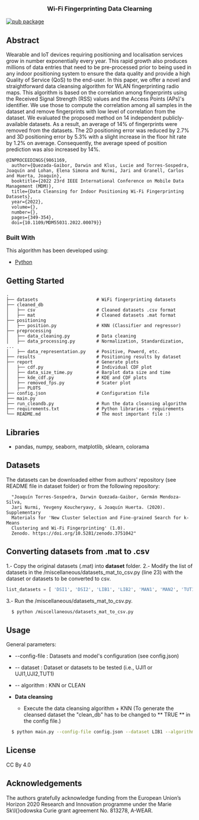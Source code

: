 <br />
<p align="center"> 
  <h3 align="center">Wi-Fi Fingerprinting Data Clearning</h3>
</p>

[![pub package](https://img.shields.io/badge/license-CC%20By%204.0-green)]()

<!-- ABOUT THE PROJECT -->
## Abstract

Wearable and IoT devices requiring positioning and localisation services grow in number exponentially every year. This rapid growth also produces millions of data entries that need to be pre-processed prior to being used in any indoor positioning system to ensure the data quality and provide a high Quality of Service (QoS) to the end-user. In this paper, we offer a novel and straightforward data cleansing algorithm for WLAN fingerprinting radio maps. This algorithm is based on the correlation among fingerprints using the Received Signal Strength (RSS) values and the Access Points (APs)'s identifier. We use those to compute the correlation among all samples in the dataset and remove fingerprints with low level of correlation from the dataset. We evaluated the proposed method on 14 independent publicly-available datasets. As a result, an average of 14% of fingerprints were removed from the datasets. The 2D positioning error was reduced by 2.7% and 3D positioning error by 5.3% with a slight increase in the floor hit rate by 1.2% on average. Consequently, the average speed of position prediction was also increased by 14%.


```
@INPROCEEDINGS{9861169,
  author={Quezada-Gaibor, Darwin and Klus, Lucie and Torres-Sospedra, Joaquín and Lohan, Elena Simona and Nurmi, Jari and Granell, Carlos and Huerta, Joaquín},
  booktitle={2022 23rd IEEE International Conference on Mobile Data Management (MDM)}, 
  title={Data Cleansing for Indoor Positioning Wi-Fi Fingerprinting Datasets}, 
  year={2022},
  volume={},
  number={},
  pages={349-354},
  doi={10.1109/MDM55031.2022.00079}}
```


### Built With

This algorithm has been developed using:
* [Python](https://www.python.org/)


<!-- structure -->
## Getting Started

    .
    ├── datasets                      # WiFi fingerprinting datasets
    ├── cleaned_db                    
    │   ├── csv                       # Cleaned datasets .csv format
    │   ├── mat                       # Cleaned datasets .mat format
    ├── positioning
    │   ├── position.py               # KNN (Classifier and regressor)
    ├── preprocessing
    │   ├── data_cleaning.py          # Data cleaning
    │   ├── data_processing.py        # Normalization, Standardization, ...
    │   ├── data_representation.py    # Positive, Powerd, etc.
    ├── results                       # Positioning results by dataset
    ├── report                        # Generate plots
    │   ├── cdf.py                    # Individual CDF plot
    │   ├── data_size_time.py         # Barplot data size and time
    │   ├── kde_cdf.py                # KDE and CDF plots
    │   ├── removed_fps.py            # Scater plot
    │   ├── PLOTS  
    ├── config.json                   # Configuration file
    ├── main.py                       
    ├── run_cleandb.py                # Run the data cleansing algorithm
    ├── requirements.txt              # Python libraries - requirements
    └── README.md                     # The most important file :)

## Libraries
* pandas, numpy, seaborn, matplotlib, sklearn, colorama

## Datasets 
The datasets can be downloaded either from authors' repository (see README file in dataset folder) or from the following repository:

      "Joaquín Torres-Sospedra, Darwin Quezada-Gaibor, Germán Mendoza-Silva,
      Jari Nurmi, Yevgeny Koucheryavy, & Joaquín Huerta. (2020). Supplementary
      Materials for 'New Cluster Selection and Fine-grained Search for k-Means
      Clustering and Wi-Fi Fingerprinting' (1.0).
      Zenodo. https://doi.org/10.5281/zenodo.3751042"

## Converting datasets from .mat to .csv
1.- Copy the original datasets (.mat) into **dataset** folder.
2.- Modify the list of datasets in the /miscellaneous/datasets_mat_to_csv.py (line 23) with the dataset or datasets to be converted to csv.
```py
list_datasets = [ 'DSI1', 'DSI2', 'LIB1', 'LIB2', 'MAN1', 'MAN2', 'TUT1', 'TUT2', 'TUT3', 'TUT4', 'TUT5', 'TUT6', 'TUT7','UJI1','UTS1', 'UJIB1', 'UJIB2']
```

3.- Run the /miscellaneous/datasets_mat_to_csv.py.
```sh
  $ python /miscellaneous/datasets_mat_to_csv.py
```
## Usage
General parameters:
  * --config-file : Datasets and model's configuration (see config.json)
  * -- dataset : Dataset or datasets to be tested (i.e., UJI1 or UJI1,UJI2,TUT1)
  * -- algorithm : KNN or CLEAN

* **Data cleansing**
  * Execute the data cleansing algorithm + KNN (To generate the cleansed dataset the "clean_db" has to be changed to ** TRUE ** in the config file.)
```sh
  $ python main.py --config-file config.json --dataset LIB1 --algorithm CLEAN
```

<!-- LICENSE -->
## License

CC By 4.0


<!-- ACKNOWLEDGEMENTS -->
## Acknowledgements
The authors gratefully acknowledge funding from the European Union’s Horizon 2020 Research and Innovation programme under the Marie Sk\l{}odowska Curie grant agreement No. $813278$, A-WEAR.
